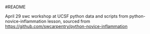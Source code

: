 #README

April 29 swc workshop at UCSF
python data and scripts from python-novice-inflammation lesson, sourced from <https://github.com/swcarpentry/python-novice-inflammation>
